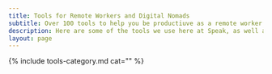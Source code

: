 ```yaml
---
title: Tools for Remote Workers and Digital Nomads
subtitle: Over 100 tools to help you be productiuve as a remote worker
description: Here are some of the tools we use here at Speak, as well as some other nifty tools recommended by our fellow remote workers.
layout: page
---
```


{% include tools-category.md cat="" %}